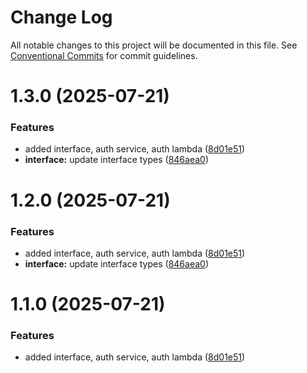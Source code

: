 # Change Log

All notable changes to this project will be documented in this file.
See [Conventional Commits](https://conventionalcommits.org) for commit guidelines.

# 1.3.0 (2025-07-21)


### Features

* added interface, auth service, auth lambda ([8d01e51](https://github.com/anuragbhatt1805/TrustHive/commit/8d01e518dbf53e343d3fd661385364e583057c3e))
* **interface:** update interface types ([846aea0](https://github.com/anuragbhatt1805/TrustHive/commit/846aea03121d8526c1851fc1e4b69febd797ad24))





# 1.2.0 (2025-07-21)


### Features

* added interface, auth service, auth lambda ([8d01e51](https://github.com/anuragbhatt1805/TrustHive/commit/8d01e518dbf53e343d3fd661385364e583057c3e))
* **interface:** update interface types ([846aea0](https://github.com/anuragbhatt1805/TrustHive/commit/846aea03121d8526c1851fc1e4b69febd797ad24))





# 1.1.0 (2025-07-21)


### Features

* added interface, auth service, auth lambda ([8d01e51](https://github.com/anuragbhatt1805/TrustHive/commit/8d01e518dbf53e343d3fd661385364e583057c3e))
